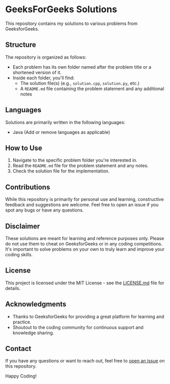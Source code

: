 # GeeksForGeeks Solutions

This repository contains my solutions to various problems from GeeksforGeeks.

## Structure

The repository is organized as follows:

- Each problem has its own folder named after the problem title or a shortened version of it.
- Inside each folder, you'll find:
  - The solution file(s) (e.g., `solution.cpp`, `solution.py`, etc.)
  - A `README.md` file containing the problem statement and any additional notes

## Languages

Solutions are primarily written in the following languages:
- Java
(Add or remove languages as applicable)

## How to Use

1. Navigate to the specific problem folder you're interested in.
2. Read the `README.md` file for the problem statement and any notes.
3. Check the solution file for the implementation.

## Contributions

While this repository is primarily for personal use and learning, constructive feedback and suggestions are welcome. Feel free to open an issue if you spot any bugs or have any questions.

## Disclaimer

These solutions are meant for learning and reference purposes only. Please do not use them to cheat on GeeksforGeeks or in any coding competitions. It's important to solve problems on your own to truly learn and improve your coding skills.

## License

This project is licensed under the MIT License - see the [LICENSE.md](LICENSE.md) file for details.

## Acknowledgments

- Thanks to GeeksforGeeks for providing a great platform for learning and practice.
- Shoutout to the coding community for continuous support and knowledge sharing.

## Contact

If you have any questions or want to reach out, feel free to [open an issue](https://github.com/AdrishikharChowdhury/GeeksForGeeks-Solutions/issues) on this repository.

Happy Coding!
